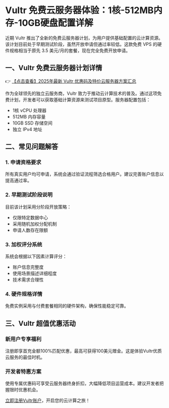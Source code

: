 # Vultr 免费云服务器体验：1核-512MB内存-10GB硬盘配置详解

近期 Vultr 推出了全新的免费云服务器计划，为用户提供基础配置的云计算资源。该计划目前处于早期测试阶段，虽然开放申请但通过率较低。这款免费 VPS 的硬件规格相当于原先 3.5 美元/月的套餐，现在完全免费开放申请。

## 一、Vultr 免费云服务器计划详情

👉 [【点击查看】2025年最新 Vultr 优惠码及特价云服务器方案汇总](https://bit.ly/VuLtr)

作为全球领先的独立云服务商，Vultr 致力于推动云计算技术的普及。通过这项免费计划，开发者可以获取基础计算资源来测试项目原型。服务器配置包括：

- 1核 vCPU 处理器
- 512MB 内存容量
- 10GB SSD 存储空间
- 独立 IPv4 地址

## 二、常见问题解答

### 1. 申请资格要求

所有真实用户均可申请，系统会通过验证流程筛选合格用户。建议完善账户信息以提高通过率。

### 2. 早期测试阶段说明

目前该计划采用分阶段开放策略：
- 仅限特定数据中心
- 采用随机加权分配机制
- 申请人数存在限额

### 3. 加权评分系统

系统会根据以下因素计算评分：
- 账户信息完整度
- 使用场景描述详细程度
- 技术需求合理性

### 4. 硬件规格详情

免费实例采用与付费套餐相同的硬件架构，确保性能稳定可靠。

## 三、Vultr 超值优惠活动

### 新用户专享福利

注册即享首充金额100%匹配优惠，最高可获得100美元赠金。这是体验Vultr优质云服务的最佳时机。

### 开发者特惠方案

使用专属优惠码可享受云服务器终身折扣，大幅降低项目运营成本。建议开发者把握限时优惠机会。

[立即注册Vultr账户](https://bit.ly/VuLtr)，开启您的云计算之旅！